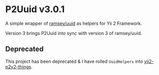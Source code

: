 P2Uuid v3.0.1
=============

A simple wrapper of [ramsey/uuid](https://github.com/ramsey/uuid) as helpers for Yii 2 Framework.

Version 3 brings P2Uuid into sync with version 3 of ramsey/uuid.

Deprecated
----------

This project has been deprecated & I have rolled `UuidHelpers` into [yii2-p2y2-things](https://github.com/p2made/yii2-p2y2-things).
